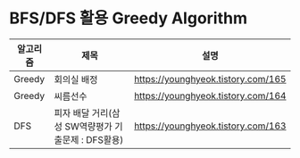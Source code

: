 # BFS/DFS 활용 Greedy Algorithm

|알고리즘|제목|설명|
|------|---|---|
|Greedy|회의실 배정|https://younghyeok.tistory.com/165|
|Greedy|씨름선수|https://younghyeok.tistory.com/164|
|DFS|	피자 배달 거리(삼성 SW역량평가 기출문제 : DFS활용)|https://younghyeok.tistory.com/163|
